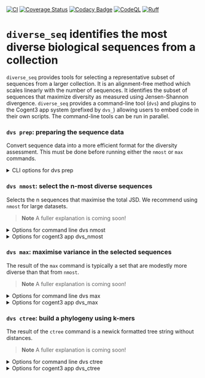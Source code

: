 [![CI](https://github.com/HuttleyLab/DiverseSeq/actions/workflows/ci.yml/badge.svg)](https://github.com/HuttleyLab/DiverseSeq/actions/workflows/ci.yml)
[![Coverage Status](https://coveralls.io/repos/github/HuttleyLab/DiverseSeq/badge.svg?branch=main)](https://coveralls.io/github/HuttleyLab/DiverseSeq?branch=main)
[![Codacy Badge](https://app.codacy.com/project/badge/Grade/ef3010ea162f47a2a5a44e0f3f6ed1f0)](https://app.codacy.com/gh/HuttleyLab/DiverseSeq/dashboard?utm_source=gh&utm_medium=referral&utm_content=&utm_campaign=Badge_grade)
[![CodeQL](https://github.com/HuttleyLab/DiverseSeq/actions/workflows/codeql.yml/badge.svg)](https://github.com/HuttleyLab/DiverseSeq/actions/workflows/codeql.yml)
[![Ruff](https://img.shields.io/endpoint?url=https://raw.githubusercontent.com/astral-sh/ruff/main/assets/badge/v2.json)](https://github.com/astral-sh/ruff)

# `diverse_seq` identifies the most diverse biological sequences from a collection

`diverse_seq` provides tools for selecting a representative subset of sequences from a larger collection. It is an alignment-free method which scales linearly with the number of sequences. It identifies the subset of sequences that maximize diversity as measured using Jensen-Shannon divergence. `diverse_seq` provides a command-line tool (`dvs`) and plugins to the Cogent3 app system (prefixed by `dvs_`) allowing users to embed code in their own scripts. The command-line tools can be run in parallel.

### `dvs prep`: preparing the sequence data

Convert sequence data into a more efficient format for the diversity assessment. This must be done before running either the `nmost` or `max` commands.

<details>
    <summary>CLI options for dvs prep</summary>

<!-- [[[cog
import cog
from diverse_seq.cli import main
from click.testing import CliRunner
runner = CliRunner()
result = runner.invoke(main, ["prep", "--help"])
help = result.output.replace("Usage: main", "Usage: dvs")
cog.out(
    "```\n{}\n```".format(help)
)
]]] -->
```
Usage: dvs prep [OPTIONS]

  Writes processed sequences to a <HDF5 file>.dvseqs.

Options:
  -s, --seqdir PATH        directory containing sequence files  [required]
  -sf, --suffix TEXT       sequence file suffix  [default: fa]
  -o, --outpath PATH       write processed seqs to this filename  [required]
  -np, --numprocs INTEGER  number of processes  [default: 1]
  -F, --force_overwrite    Overwrite existing file if it exists
  -m, --moltype [dna|rna]  Molecular type of sequences  [default: dna]
  -L, --limit INTEGER      number of sequences to process
  -hp, --hide_progress     hide progress bars
  --help                   Show this message and exit.

```
<!-- [[[end]]] -->

</details>

### `dvs nmost`: select the n-most diverse sequences

Selects the n sequences that maximise the total JSD. We recommend using `nmost` for large datasets.

> **Note**
> A fuller explanation is coming soon!

<details>
    <summary>Options for command line dvs nmost</summary>

<!-- [[[cog
import cog
from diverse_seq.cli import main
from click.testing import CliRunner
runner = CliRunner()
result = runner.invoke(main, ["nmost", "--help"])
help = result.output.replace("Usage: main", "Usage: dvs")
cog.out(
    "```\n{}\n```".format(help)
)
]]] -->
```
Usage: dvs nmost [OPTIONS]

  Identify n seqs that maximise average delta JSD

Options:
  -s, --seqfile PATH       path to .dvseqs file  [required]
  -o, --outpath PATH       the input string will be cast to Path instance
  -n, --number INTEGER     number of seqs in divergent set  [required]
  -k INTEGER               k-mer size  [default: 6]
  -i, --include TEXT       seqnames to include in divergent set
  -np, --numprocs INTEGER  number of processes  [default: 1]
  -L, --limit INTEGER      number of sequences to process
  -v, --verbose            is an integer indicating number of cl occurrences
                           [default: 0]
  -hp, --hide_progress     hide progress bars
  --help                   Show this message and exit.

```
<!-- [[[end]]] -->

</details>

<details>
    <summary>Options for cogent3 app dvs_nmost</summary>

The `dvs nmost` is also available as the [cogent3 app](https://cogent3.org/doc/app/index.html) `dvs_nmost`. The result of using `cogent3.app_help("dvs_nmost")` is shown below.

<!-- [[[cog
import cog
import contextlib
import io


from cogent3 import app_help

buffer = io.StringIO()

with contextlib.redirect_stdout(buffer):
  app_help("dvs_nmost")
cog.out(
    "```\n{}\n```".format(buffer.getvalue())
)
]]] -->
```
Overview
--------
select the n-most diverse seqs from a sequence collection

Options for making the app
--------------------------
dvs_nmost_app = get_app(
    'dvs_nmost',
    n=10,
    moltype='dna',
    include=None,
    k=6,
    seed=None,
)

Parameters
----------
n
    the number of divergent sequences
moltype
    molecular type of the sequences
k
    k-mer size
include
    sequence names to include in the final result
seed
    random number seed

Notes
-----
If called with an alignment, the ungapped sequences are used.
The order of the sequences is randomised. If include is not None, the
named sequences are added to the final result.

Input type
----------
Alignment, SequenceCollection, ArrayAlignment

Output type
-----------
Alignment, SequenceCollection, ArrayAlignment

```
<!-- [[[end]]] -->
</details>


### `dvs max`: maximise variance in the selected sequences

The result of the `max` command is typically a set that are modestly more diverse than that from `nmost`.

> **Note**
> A fuller explanation is coming soon!

<details>
    <summary>Options for command line dvs max</summary>

<!-- [[[cog
import cog
from diverse_seq.cli import main
from click.testing import CliRunner
runner = CliRunner()
result = runner.invoke(main, ["max", "--help"])
help = result.output.replace("Usage: main", "Usage: dvs")
cog.out(
    "```\n{}\n```".format(help)
)
]]] -->
```
Usage: dvs max [OPTIONS]

  Identify the seqs that maximise average delta JSD

Options:
  -s, --seqfile PATH       path to .dvseqs file  [required]
  -o, --outpath PATH       the input string will be cast to Path instance
  -z, --min_size INTEGER   minimum size of divergent set  [default: 7]
  -zp, --max_size INTEGER  maximum size of divergent set
  -k INTEGER               k-mer size  [default: 6]
  -st, --stat [stdev|cov]  statistic to maximise  [default: stdev]
  -i, --include TEXT       seqnames to include in divergent set
  -np, --numprocs INTEGER  number of processes  [default: 1]
  -L, --limit INTEGER      number of sequences to process
  -T, --test_run           reduce number of paths and size of query seqs
  -v, --verbose            is an integer indicating number of cl occurrences
                           [default: 0]
  -hp, --hide_progress     hide progress bars
  --help                   Show this message and exit.

```
<!-- [[[end]]] -->

</details>

<details>
<summary>Options for cogent3 app dvs_max</summary>

The `dvs max` is also available as the [cogent3 app](https://cogent3.org/doc/app/index.html) `dvs_max`. 

<!-- [[[cog
import cog
import contextlib
import io


from cogent3 import app_help

buffer = io.StringIO()

with contextlib.redirect_stdout(buffer):
  app_help("dvs_max")
cog.out(
    "```\n{}\n```".format(buffer.getvalue())
)
]]] -->
```
Overview
--------
select the maximally divergent seqs from a sequence collection

Options for making the app
--------------------------
dvs_max_app = get_app(
    'dvs_max',
    min_size=5,
    max_size=30,
    stat='stdev',
    moltype='dna',
    include=None,
    k=6,
    seed=None,
)

Parameters
----------
min_size
    minimum size of the divergent set
max_size
    the maximum size of the divergent set
stat
    either stdev or cov, which represent the statistics
    std(delta_jsd) and cov(delta_jsd) respectively
moltype
    molecular type of the sequences
include
    sequence names to include in the final result
k
    k-mer size
seed
    random number seed

Notes
-----
If called with an alignment, the ungapped sequences are used.
The order of the sequences is randomised. If include is not None, the
named sequences are added to the final result.

Input type
----------
Alignment, SequenceCollection, ArrayAlignment

Output type
-----------
Alignment, SequenceCollection, ArrayAlignment

```
<!-- [[[end]]] -->
</details>

### `dvs ctree`: build a phylogeny using k-mers

The result of the `ctree` command is a newick formatted tree string without distances.

> **Note**
> A fuller explanation is coming soon!

<details>
    <summary>Options for command line dvs ctree</summary>

<!-- [[[cog
import cog
from diverse_seq.cli import main
from click.testing import CliRunner
runner = CliRunner()
result = runner.invoke(main, ["ctree", "--help"])
help = result.output.replace("Usage: main", "Usage: dvs")
cog.out(
    "```\n{}\n```".format(help)
)
]]] -->
```
Usage: dvs ctree [OPTIONS]

  Quickly compute a cluster tree based on kmers for a collection of sequences.

Options:
  -s, --seqfile PATH              path to .dvseqs file  [required]
  -o, --outpath PATH              the input string will be cast to Path instance
  -m, --moltype [dna|rna]         Molecular type of sequences  [default: dna]
  -k INTEGER                      k-mer size  [default: 6]
  --sketch-size INTEGER           sketch size for mash distance
  -d, --distance [mash|euclidean]
                                  distance measure for tree construction
                                  [default: mash]
  -c, --canonical-kmers           consider kmers identical to their reverse
                                  complement
  -L, --limit INTEGER             number of sequences to process
  -np, --numprocs INTEGER         number of processes  [default: 1]
  -hp, --hide_progress            hide progress bars
  --help                          Show this message and exit.

```
<!-- [[[end]]] -->

</details>

<details>
    <summary>Options for cogent3 app dvs_ctree</summary>

The `dvs ctree` is also available as the [cogent3 app](https://cogent3.org/doc/app/index.html) `dvs_ctree` or `dvs_par_ctree`. The latter is not composable, but can run the analysis for a single collection in parallel.

<!-- [[[cog
import cog
import contextlib
import io


from cogent3 import app_help

buffer = io.StringIO()

with contextlib.redirect_stdout(buffer):
  app_help("dvs_ctree")
cog.out(
    "```\n{}\n```".format(buffer.getvalue())
)
]]] -->
```
Overview
--------
Create a cluster tree from kmer distances.

Options for making the app
--------------------------
dvs_ctree_app = get_app(
    'dvs_ctree',
    k=12,
    sketch_size=3000,
    moltype='dna',
    distance_mode='mash',
    mash_canonical_kmers=None,
    show_progress=False,
)

Initialise parameters for generating a kmer cluster tree.

Parameters
----------
k
    kmer size
sketch_size
    size of sketches, only applies to mash distance
moltype
    seq collection molecular type
distance_mode
    mash distance or euclidean distance between kmer freqs
mash_canonical_kmers
    whether to use mash canonical kmers for mash distance
show_progress
    whether to show progress bars

Notes
-----
If mash_canonical_kmers is enabled when using the mash distance,
kmers are considered identical to their reverse complement.

References
----------
.. [1] Ondov, B. D., Treangen, T. J., Melsted, P., Mallonee, A. B.,
   Bergman, N. H., Koren, S., & Phillippy, A. M. (2016).
   Mash: fast genome and metagenome distance estimation using MinHash.
   Genome biology, 17, 1-14.

Input type
----------
Alignment, SequenceCollection, ArrayAlignment

Output type
-----------
PhyloNode

```
<!-- [[[end]]] -->


<!-- [[[cog
import cog
import contextlib
import io


from cogent3 import app_help

buffer = io.StringIO()

with contextlib.redirect_stdout(buffer):
  app_help("dvs_par_ctree")
cog.out(
    "```\n{}\n```".format(buffer.getvalue())
)
]]] -->
```
Overview
--------
Create a cluster tree from kmer distances in parallel.

Options for making the app
--------------------------
dvs_par_ctree_app = get_app(
    'dvs_par_ctree',
    k=12,
    sketch_size=3000,
    moltype='dna',
    distance_mode='mash',
    mash_canonical_kmers=None,
    show_progress=False,
    max_workers=None,
    parallel=True,
)

Initialise parameters for generating a kmer cluster tree.

Parameters
----------
k
    kmer size
sketch_size
    size of sketches, only applies to mash distance
moltype
    seq collection molecular type
distance_mode
    mash distance or euclidean distance between kmer freqs
mash_canonical_kmers
    whether to use mash canonical kmers for mash distance
show_progress
    whether to show progress bars
numprocs
    number of workers, defaults to running serial

Notes
-----
This is app is not composable but can run in parallel. It is
best suited to a single large sequence collection.

If mash_canonical_kmers is enabled when using the mash distance,
kmers are considered identical to their reverse complement.

References
----------
.. [1] Ondov, B. D., Treangen, T. J., Melsted, P., Mallonee, A. B.,
   Bergman, N. H., Koren, S., & Phillippy, A. M. (2016).
   Mash: fast genome and metagenome distance estimation using MinHash.
   Genome biology, 17, 1-14.

Input type
----------
Alignment, SequenceCollection, ArrayAlignment

Output type
-----------
PhyloNode

```
<!-- [[[end]]] -->

</details>
